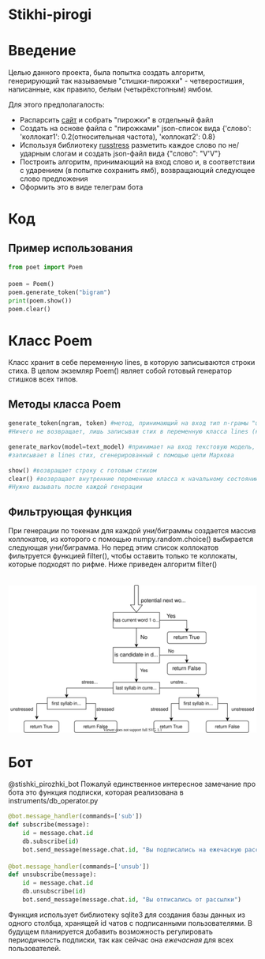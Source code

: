 # **Stikhi-pirogi**

<h1>Введение</h1>
Целью данного проекта, была попытка создать алгоритм, генерирующий так называемые "стишки-пирожки" - четверостишия, написанные, как правило, белым (четырёхстопным) ямбом.

Для этого предполагалость:

<ul>
<li>Распарсить <a href='https://poetory.ru/pir/rating'>сайт</a> и собрать "пирожки" в отдельный файл</li>
<li>Создать на основе файла с "пирожками" json-список вида {'слово': 'коллокат1': 0.2(относительная частота), 'коллокат2': 0.8}</li>
<li>Используя библиотеку <a href='https://pypi.org/project/russtress/'>russtress</a> разметить каждое слово по не/ударным слогам и создать json-файл вида {"слово": "V'V"}</li>
<li>Построить алгоритм, принимающий на вход слово и, в соответствии с ударением (в попытке сохранить ямб), возвращающий следующее слово предложения</li>
<li>Оформить это в виде телеграм бота</li>
</ul>

<h1>Код</h1>
<h2>Пример использования</h2>

```python
from poet import Poem

poem = Poem()
poem.generate_token("bigram")
print(poem.show())
poem.clear()
```

<h1>Класс Poem</h1>
Класс хранит в себе переменную lines, в которую записываются строки стиха. В целом экземляр Poem() являет собой готовый генератор стишков всех типов.
<h2>Методы класса Poem</h2>

```python
generate_token(ngram, token) #метод, принимающий на вход тип n-грамы "unigram" или "bigram" и первую униграмму или биграмму соответственно
#Ничего не возвращает, лишь записывая стих в переменную класса lines (как и все методы generate_...)
```

```python
generate_markov(model=text_model) #принимает на вход текстовую модель, по умолчанию файл со стишками-пирожками
#записывает в lines стих, сгенерированный с помощью цепи Маркова
```

```python
show() #возвращает строку с готовым стихом
clear() #возвращает внутренние переменные класса к начальному состоянию
#Нужно вызывать после каждой генерации
```

<h2>Фильтрующая функция</h2>
При генерации по токенам для каждой уни/биграммы создается массив коллокатов, из которого с помощью numpy.random.choice() выбирается следующая уни/биграмма. Но перед этим список коллокатов фильтруется функцией filter(), чтобы оставить только те коллокаты, которые подходят по рифме. Ниже приведен алгоритм filter()
<br>
<br>
<br>
<img src="rhyme func diagram.svg">

<h1>Бот</h1>
@stishki_pirozhki_bot
Пожалуй единственное интересное замечание про бота это функция подписки, которая реализована в instruments/db_operator.py

```python
@bot.message_handler(commands=['sub'])
def subscribe(message):
    id = message.chat.id
    db.subscribe(id)
    bot.send_message(message.chat.id, "Вы подписались на ежечасную рассылку")

@bot.message_handler(commands=['unsub'])
def unsubscribe(message):
    id = message.chat.id
    db.unsubscribe(id)
    bot.send_message(message.chat.id, "Вы отписались от рассылки")
```

Функция использует библиотеку sqlite3 для создания базы данных из одного столбца, хранящей id чатов с подписанными пользователями. В будущем планируется добавить возможность регулировать периодичность подписки, так как сейчас она <i>ежечасная</i> для всех пользователей.
